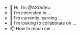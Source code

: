- 👋 Hi, I’m @ASDdfeu
- 👀 I’m interested in ...
- 🌱 I’m currently learning ...
- 💞️ I’m looking to collaborate on ...
- 📫 How to reach me ...

<!---
ASDdfeu/ASDdfeu is a ✨ special ✨ repository because its `README.md` (this file) appears on your GitHub profile.
You can click the Preview link to take a look at your changes.
--->
